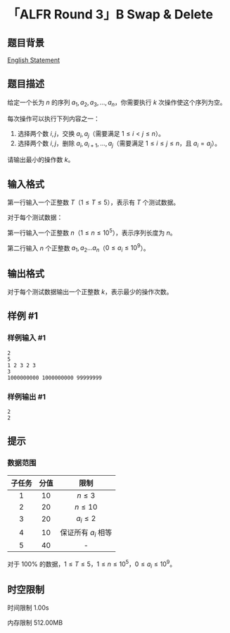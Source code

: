 # 「ALFR Round 3」B Swap & Delete

## 题目背景

[English Statement](https://www.luogu.com.cn/problem/U517304)

## 题目描述

给定一个长为 $n$ 的序列 $a_1, a_2,a_3, \dots ,a_n$，你需要执行 $k$ 次操作使这个序列为空。

每次操作可以执行下列内容之一：

1. 选择两个数 $i, j$，交换 $a_i, a_j$（需要满足 $1 \le i < j \le n$）。
2. 选择两个数 $i, j$，删除 $a_i,a_{i+1}, \dots ,a_j$（需要满足 $1 \le i \le j \le n$，且 $a_i = a_j$）。

请输出最小的操作数 $k$。

## 输入格式

第一行输入一个正整数 $T$（$1 \le T \le 5$），表示有 $T$ 个测试数据。

对于每个测试数据：

第一行输入一个正整数 $n$（$1 \le n \le 10^5$），表示序列长度为 $n$。

第二行输入 $n$ 个正整数 $a_1,a_2 \dots a_n$（$0 \le a_i \le 10^9$）。

## 输出格式

对于每个测试数据输出一个正整数 $k$，表示最少的操作次数。

## 样例 #1

### 样例输入 #1

```
2
5
1 2 3 2 3
3
1000000000 1000000000 99999999
```

### 样例输出 #1

```
2
2
```

## 提示

### 数据范围

| 子任务 | 分值 | 限制 |
| :----------: | :----------: | :----------: |
| $1$ | $10$ | $n\le 3$ |
| $2$ | $20$ | $n\le 10$ |
| $3$ | $20$ | $a_i\le 2$ |
| $4$ | $10$ | 保证所有 $a_i$ 相等 |
| $5$ | $40$ | - |

对于 $100\%$ 的数据，$1\le T \le 5$，$1\le n\le 10^5$，$0\le a_i\le 10^9$。

## 时空限制



时间限制
1.00s

内存限制
512.00MB